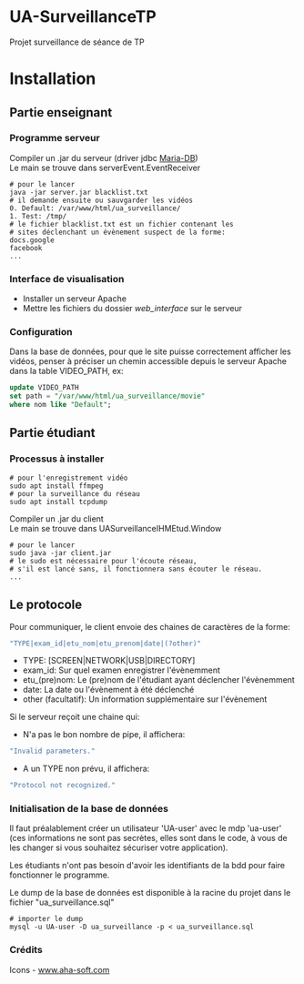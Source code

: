 # UA-SurveillanceTP
Projet surveillance de séance de TP

# Installation
## Partie enseignant
### Programme serveur
Compiler un .jar du serveur (driver jdbc [Maria-DB](https://downloads.mariadb.org/connector-java/2.2.1/))  
Le main se trouve dans serverEvent.EventReceiver
```shell
# pour le lancer
java -jar server.jar blacklist.txt
# il demande ensuite ou sauvgarder les vidéos
0. Default: /var/www/html/ua_surveillance/
1. Test: /tmp/
# le fichier blacklist.txt est un fichier contenant les
# sites déclenchant un évènement suspect de la forme:
docs.google
facebook
...
```
### Interface de visualisation
* Installer un serveur Apache
* Mettre les fichiers du dossier *web_interface* sur le serveur

### Configuration
Dans la base de données, pour que le site puisse correctement afficher les vidéos, penser à préciser un chemin accessible depuis le serveur Apache dans la table VIDEO_PATH, ex:
```sql
update VIDEO_PATH
set path = "/var/www/html/ua_surveillance/movie"
where nom like "Default";
```

## Partie étudiant
### Processus à installer
```shell
# pour l'enregistrement vidéo
sudo apt install ffmpeg
# pour la surveillance du réseau
sudo apt install tcpdump
```
Compiler un .jar du client  
Le main se trouve dans UASurveillanceIHMEtud.Window
```shell
# pour le lancer
sudo java -jar client.jar
# le sudo est nécessaire pour l'écoute réseau,
# s'il est lancé sans, il fonctionnera sans écouter le réseau.
...
```

## Le protocole
Pour communiquer, le client envoie des chaines de caractères de la forme:
```java
"TYPE|exam_id|etu_nom|etu_prenom|date|(?other)"
```
* TYPE: [SCREEN|NETWORK|USB|DIRECTORY]
* exam_id: Sur quel examen enregistrer l'évènemment
* etu_(pre)nom: Le (pre)nom de l'étudiant ayant déclencher l'évènemment
* date: La date ou l'évènement à été déclenché
* other (facultatif): Un information supplémentaire sur l'évènement

Si le serveur reçoit une chaine qui:
* N'a pas le bon nombre de pipe, il affichera:
```java
"Invalid parameters."
```
* A un TYPE non prévu, il affichera:
```java
"Protocol not recognized."
```

### Initialisation de la base de données
Il faut préalablement créer un utilisateur 'UA-user' avec le mdp 'ua-user' (ces informations ne sont pas secrètes, elles sont dans le code, à vous de les changer si vous souhaitez sécuriser votre application).  

Les étudiants n'ont pas besoin d'avoir les identifiants de la bdd pour faire fonctionner le programme.

Le dump de la base de données est disponible à la racine du projet dans le fichier "ua_surveillance.sql"
```shell
# importer le dump
mysql -u UA-user -D ua_surveillance -p < ua_surveillance.sql
```

### Crédits
Icons - www.aha-soft.com

